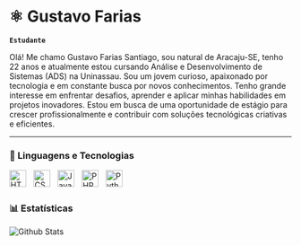 # ⚛️ Gustavo Farias

**`Estudante`**


Olá! Me chamo Gustavo Farias Santiago, sou natural de Aracaju-SE, tenho 22 anos e atualmente estou cursando Análise e Desenvolvimento de Sistemas (ADS) na Uninassau. Sou um jovem curioso, apaixonado por tecnologia e em constante busca por novos conhecimentos. Tenho grande interesse em enfrentar desafios, aprender e aplicar minhas habilidades em projetos inovadores. Estou em busca de uma oportunidade de estágio para crescer profissionalmente e contribuir com soluções tecnológicas criativas e eficientes. 

---

### 🤖 Linguagens e Tecnologias

<img 
    align="left" 
    alt="HTML"
    title="HTML" 
    width="30px" 
    style="padding-right: 10px;" 
    src="https://cdn.jsdelivr.net/gh/devicons/devicon@latest/icons/html5/html5-original.svg" 
/>
<img 
    align="left" 
    alt="CSS" 
    title="CSS"
    width="30px" 
    style="padding-right: 10px;" 
    src="https://cdn.jsdelivr.net/gh/devicons/devicon@latest/icons/css3/css3-original.svg" 
/>
<img 
    align="left" 
    alt="JavaScript" 
    title="JavaScript"
    width="30px" 
    style="padding-right: 10px;" 
    src="https://cdn.jsdelivr.net/gh/devicons/devicon@latest/icons/javascript/javascript-original.svg" 
/>

<img 
    align="left" 
    alt="PHP" 
    title="PHP"
    width="30px" 
    style="padding-right: 10px;" 
    src="https://cdn.jsdelivr.net/gh/devicons/devicon@latest/icons/php/php-original.svg" 
/>
<img 
    align="left" 
    alt="Python" 
    title="Python"
    width="30px" 
    style="padding-right: 10px;" 
    src="https://cdn.jsdelivr.net/gh/devicons/devicon@latest/icons/python/python-original.svg" 
/>

<br/>
<br/>

### 📊 Estatísticas
<img 
    align="left" 
    alt="Github Stats" 
    heigt="200" 
    style="padding-right: 10px;" 
    src="https://github-readme-stats.vercel.app/api?username=gusttafarias-dev&show_icons=true&theme=synthwave&include_all_commits=true&locale=pt-br" 
/>


